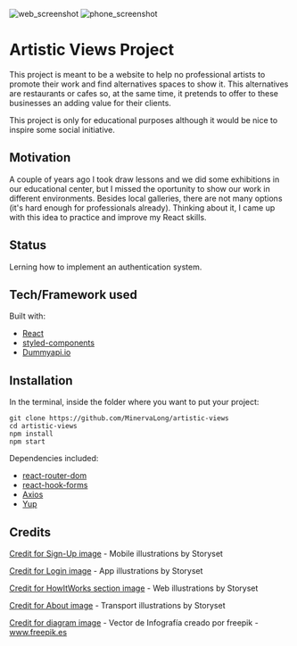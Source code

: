  ![web_screenshot](https://user-images.githubusercontent.com/54006453/121516681-cafe6080-c9ee-11eb-96bb-3b372293ac0e.png)
                              ![phone_screenshot](https://user-images.githubusercontent.com/54006453/121516668-c76ad980-c9ee-11eb-8a15-15ec1a94cc15.png)  

# Artistic Views Project

This project is meant to be a website to help no professional artists to promote their work and find alternatives spaces to show it. This alternatives are restaurants or cafes so, at the same time, it pretends to offer to these businesses an adding value for their clients.

This project is only for educational purposes although it would be nice to inspire some social initiative.

## Motivation

A couple of years ago I took draw lessons and we did some exhibitions in our educational center, but I missed the oportunity to show our work in different environments. Besides local galleries, there are not many options (it's hard enough for professionals already). Thinking about it, I came up with this idea to practice and improve my React skills.


## Status

Lerning how to implement an authentication system. 

## Tech/Framework used
Built with:
* [React](https://reactjs.org/)
* [styled-components](https://styled-components.com/docs/)
* [Dummyapi.io](https://dummyapi.io/) 

## Installation
In the terminal, inside the folder where you want to put your project:
```
git clone https://github.com/MinervaLong/artistic-views
cd artistic-views
npm install
npm start
```

Dependencies included:
* [react-router-dom](https://reactrouter.com/web/guides/quick-start)
* [react-hook-forms](https://react-hook-form.com/)
* [Axios](https://www.npmjs.com/package/axios)
* [Yup](https://www.npmjs.com/package/yup#mixeddefaultvalue-any-schema) 


## Credits

[Credit for Sign-Up image](https://storyset.com/mobile) - Mobile illustrations by Storyset 

[Credit for Login image](https://storyset.com/app) - App illustrations by Storyset

[Credit for HowItWorks section image](https://storyset.com/web) - Web illustrations by Storyset

[Credit for About image](https://storyset.com/transport) - Transport illustrations by Storyset

[Credit for diagram image](https://www.freepik.es/vectores/infografia) - Vector de Infografía creado por freepik - www.freepik.es</a>
